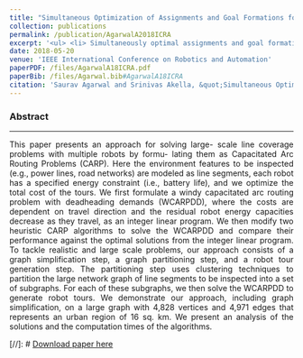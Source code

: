 ```yaml
---
title: "Simultaneous Optimization of Assignments and Goal Formations for Multiple Robots"
collection: publications
permalink: /publication/AgarwalA2018ICRA
excerpt: '<ul> <li> Simultaneously optimal assignments and goal formation for scale and translation <li> Collision-free trajectories through minimization of sum of squared distances'
date: 2018-05-20
venue: 'IEEE International Conference on Robotics and Automation'
paperPDF: /files/AgarwalA18ICRA.pdf
paperBib: /files/Agarwal.bib#AgarwalA18ICRA
citation: 'Saurav Agarwal and Srinivas Akella, &quot;Simultaneous Optimization of Assignments and Goal Formations for Multiple Robots&quot; in <i>IEEE International Conference on Robotics and Automation</i>, May 2018.'
---
```

### Abstract
---
<div style="text-align: justify"> 
This paper presents an approach for solving large-
scale line coverage problems with multiple robots by formu-
lating them as Capacitated Arc Routing Problems (CARP).
Here the environment features to be inspected (e.g., power
lines, road networks) are modeled as line segments, each
robot has a specified energy constraint (i.e., battery life), and
we optimize the total cost of the tours. We first formulate
a windy capacitated arc routing problem with deadheading
demands (WCARPDD), where the costs are dependent on travel
direction and the residual robot energy capacities decrease as
they travel, as an integer linear program. We then modify
two heuristic CARP algorithms to solve the WCARPDD and
compare their performance against the optimal solutions from
the integer linear program. To tackle realistic and large scale
problems, our approach consists of a graph simplification step,
a graph partitioning step, and a robot tour generation step.
The partitioning step uses clustering techniques to partition
the large network graph of line segments to be inspected into
a set of subgraphs. For each of these subgraphs, we then solve
the WCARPDD to generate robot tours. We demonstrate our
approach, including graph simplification, on a large graph with
4,828 vertices and 4,971 edges that represents an urban region
of 16 sq. km. We present an analysis of the solutions and the
computation times of the algorithms.
</div>

 [//]: #  [Download paper here](http://academicpages.github.io/files/paper1.pdf) 


